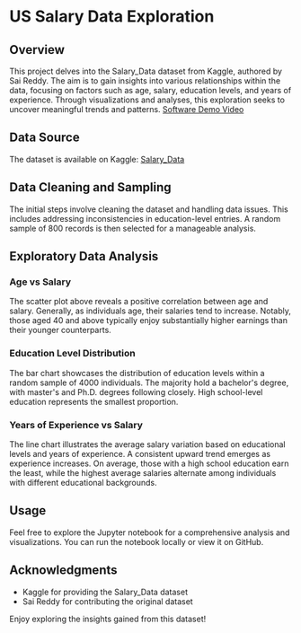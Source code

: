 # US Salary Data Exploration

## Overview

This project delves into the Salary_Data dataset from Kaggle, authored by Sai Reddy. The aim is to gain insights into various relationships within the data, focusing on factors such as age, salary, education levels, and years of experience. Through visualizations and analyses, this exploration seeks to uncover meaningful trends and patterns.
[Software Demo Video](http://youtube.link.goes.here)

## Data Source

The dataset is available on Kaggle: [Salary_Data](https://www.kaggle.com/datasets/mohithsairamreddy/salary-data?resource=download)

## Data Cleaning and Sampling

The initial steps involve cleaning the dataset and handling data issues. This includes addressing inconsistencies in education-level entries. A random sample of 800 records is then selected for a manageable analysis.

## Exploratory Data Analysis

### Age vs Salary

The scatter plot above reveals a positive correlation between age and salary. Generally, as individuals age, their salaries tend to increase. Notably, those aged 40 and above typically enjoy substantially higher earnings than their younger counterparts.

### Education Level Distribution

The bar chart showcases the distribution of education levels within a random sample of 4000 individuals. The majority hold a bachelor's degree, with master's and Ph.D. degrees following closely. High school-level education represents the smallest proportion.

### Years of Experience vs Salary

The line chart illustrates the average salary variation based on educational levels and years of experience. A consistent upward trend emerges as experience increases. On average, those with a high school education earn the least, while the highest average salaries alternate among individuals with different educational backgrounds.

## Usage

Feel free to explore the Jupyter notebook for a comprehensive analysis and visualizations. You can run the notebook locally or view it on GitHub.

## Acknowledgments

- Kaggle for providing the Salary_Data dataset
- Sai Reddy for contributing the original dataset

Enjoy exploring the insights gained from this dataset!

